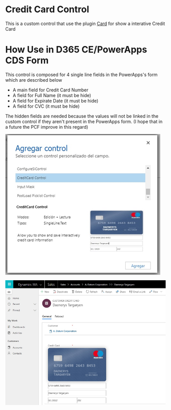 # Credit Card Control

This is a custom control that use the plugin [Card](https://github.com/jessepollak/card) for show a interative Credit Card

# How Use in D365 CE/PowerApps CDS Form

This control is composed for 4 single line fields in the PowerApps's form which are described below

- A main field for Credit Card Number
- A field for Full Name (it must be hide)
- A field for Expirate Date (it must be hide)
- A field for CVC (it must be hide)


The hidden fields are needed because the values will not be linked in the custom control if they aren't present in the PowerApps form. (I hope that in a future the PCF improve in this regard)

![](../../assets/pictures/credit-card-preview.jpg)

![](../../assets/pictures/credit-card-control.jpg)

